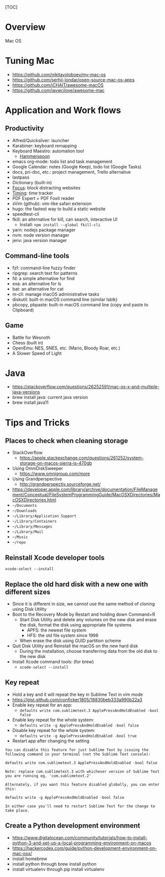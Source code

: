 [TOC]

# Overview

Mac OS

# Tuning Mac

- https://github.com/nikitavoloboev/my-mac-os
- https://github.com/serhii-londar/open-source-mac-os-apps
- https://github.com/iCHAIT/awesome-macOS
- https://github.com/jaywcjlove/awesome-mac

# Application and Work flows

## Productivity

- Alfred/Quicksilver: launcher
- Karabiner: keyboard remapping
- Keyboard Maestro: automation tool
    + [Hammerspoon](http://www.hammerspoon.org/)
- emacs org-mode: todo list and task management
- Google Calendar: notes (Google Keep), todo list (Google Tasks)
- docs, pri-doc, etc.: project management, Trello alternative
- lastpass
- Dictionary (built-in)
- [Focus](https://heyfocus.com/): block distracting websites
- [Timing](https://timingapp.com/?): time tracker
- PDF Expert + PDF Foxit reader
- sVim (github): vim-like safari extension
- hugo: the fastest way to build a static website
- speedtest-cli
- fkill: an alternative for kill, can search, interactive UI
    + Install: `npm install --global fkill-cli`
- yarn: nodejs package manager
- nvm: node version manager
- jenv: java version manager

## Command-line tools

- fzf: command-line fuzzy finder
- ripgrep: search text for patterns
- fd: a simple alternative for find
- exa: an alternative for ls
- bat: an alternative for cat
- m-cli: manage macOS administrative tasks
- diskutil: built-in macOS command line (similar lsblk)
- pbcopy, pbpaste: built-in macOS command line (copy and paste to
  Clipboard)


## Game

- Battle for Wesnoth
- Chess (built in)
- OpenEmu: NES, SNES, etc. (Mario, Bloody Roar, etc.)
- A Slower Speed of Light

# Java

- https://stackoverflow.com/questions/26252591/mac-os-x-and-multiple-java-versions
- brew install java: current java version
- brew install java11

# Tips and Tricks

## Places to check when cleaning storage

- StackOverflow
    + https://apple.stackexchange.com/questions/261252/system-storage-on-macos-sierra-is-470gb
- Using OmniDiskSweeper
    + https://www.omnigroup.com/more
- Using Grandperspective
    + http://grandperspectiv.sourceforge.net/
- https://developer.apple.com/library/archive/documentation/FileManagement/Conceptual/FileSystemProgrammingGuide/MacOSXDirectories/MacOSXDirectories.html
- `~/Documents`
- `~/Downloads`
- `~/Library/Application Support`
- `~/Library/Containers`
- `~/Library/Messages`
- `~/Library/Mail`
- `~/Music`
- `~/repo`

## Reinstall Xcode developer tools

`xcode-select --install`

## Replace the old hard disk with a new one with different sizes

- Since it is different in size, we cannot use the same method of
  cloning using Disk Utility
- Boot to the Recovery Mode by Restart and holding down Command+R
    + Start Disk Utility and delete any volumes on the new disk and
      erase the disk, format the disk using appropriate file systems
        * APFS: the newest file system
        * HFS: the old file system since 1998
    + When erase the disk using GUID partition scheme
- Quit Disk Utility and Reinstall the macOS on the new hard disk
    + During the installation, choose transferring data from the old
      disk to the new disk
- Install Xcode command tools: (for brew)
    + `xcode-select --install`

## Key repeat

- Hold a key and it will repeat the key in Sublime Text in vim mode
- https://gist.github.com/conficker1805/18830beb333a990b22a3
- Enable key repeat for an app:
    + `defaults write com.sublimetext.3 ApplePressAndHoldEnabled -bool false`
- Enable key repeat for the whole system:
    + `defaults write -g ApplePressAndHoldEnabled -bool false`
- Disable key repeat for the whole system:
    + `defaults write -g ApplePressAndHoldEnabled -bool true`
- Restart app after changing the setting


```
You can disable this feature for just Sublime Text by issuing the
following command in your terminal (not the Sublime Text console):

defaults write com.sublimetext.3 ApplePressAndHoldEnabled -bool false

Note: replace com.sublimetext.3 with whichever version of Sublime Text
you are running eg. 'com.sublimetext.2'

Alternately, if you want this feature disabled globally, you can enter
this:

defaults write -g ApplePressAndHoldEnabled -bool false

In either case you'll need to restart Sublime Text for the change to
take place.
```

## Create a Python development environment

- https://www.digitalocean.com/community/tutorials/how-to-install-python-3-and-set-up-a-local-programming-environment-on-macos
- https://hackercodex.com/guide/python-development-environment-on-mac-osx/
- install homebrew
- install python through brew install python
- install virtualenv through pip install virtualenv
